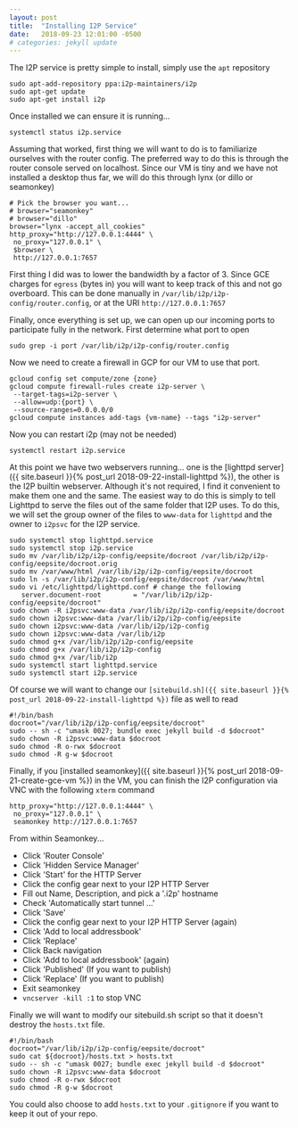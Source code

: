 ```yaml
---
layout: post
title:  "Installing I2P Service"
date:   2018-09-23 12:01:00 -0500
# categories: jekyll update
---
```


The I2P service is pretty simple to install, simply use the `apt` repository

```
sudo apt-add-repository ppa:i2p-maintainers/i2p
sudo apt-get update
sudo apt-get install i2p
```

Once installed we can ensure it is running...
```
systemctl status i2p.service
```

Assuming that worked, first thing we will want to do is to familiarize ourselves with the router config.  The preferred way to do this is through the router console served on localhost.  Since our VM is tiny and we have not installed a desktop thus far, we will do this through lynx (or dillo or seamonkey)

```
# Pick the browser you want...
# browser="seamonkey"
# browser="dillo"
browser="lynx -accept_all_cookies"
http_proxy="http://127.0.0.1:4444" \
 no_proxy="127.0.0.1" \
 $browser \
 http://127.0.0.1:7657
```

First thing I did was to lower the bandwidth by a factor of 3.  Since GCE charges for `egress` (bytes in) you will want to keep track of this and not go overboard.  This can be done manually in `/var/lib/i2p/i2p-config/router.config`, or at the URI `http://127.0.0.1:7657`

Finally, once everything is set up, we can open up our incoming ports to participate fully in the network.  First determine what port to open
```
sudo grep -i port /var/lib/i2p/i2p-config/router.config
```

<!-- todo: move lighttpd to point to eepsite homepage, share source -->

Now we need to create a firewall in GCP for our VM to use that port.
```
gcloud config set compute/zone {zone}
gcloud compute firewall-rules create i2p-server \
 --target-tags=i2p-server \
 --allow=udp:{port} \
 --source-ranges=0.0.0.0/0
gcloud compute instances add-tags {vm-name} --tags "i2p-server"
```

Now you can restart i2p (may not be needed)
```
systemctl restart i2p.service
```

At this point we have two webservers running... one is the [lighttpd server]({{ site.baseurl }}{% post_url 2018-09-22-install-lighttpd %}), the other is the I2P builtin webserver.  Although it's not required, I find it convenient to make them one and the same.  The easiest way to do this is simply to tell Lighttpd to serve the files out of the same folder that I2P uses.  To do this, we will set the group owner of the files to `www-data` for `lighttpd` and the owner to `i2psvc` for the I2P service.

```
sudo systemctl stop lighttpd.service
sudo systemctl stop i2p.service
sudo mv /var/lib/i2p/i2p-config/eepsite/docroot /var/lib/i2p/i2p-config/eepsite/docroot.orig
sudo mv /var/www/html /var/lib/i2p/i2p-config/eepsite/docroot
sudo ln -s /var/lib/i2p/i2p-config/eepsite/docroot /var/www/html
sudo vi /etc/lighttpd/lighttpd.conf # change the following
   server.document-root        = "/var/lib/i2p/i2p-config/eepsite/docroot"
sudo chown -R i2psvc:www-data /var/lib/i2p/i2p-config/eepsite/docroot
sudo chown i2psvc:www-data /var/lib/i2p/i2p-config/eepsite
sudo chown i2psvc:www-data /var/lib/i2p/i2p-config
sudo chown i2psvc:www-data /var/lib/i2p
sudo chmod g+x /var/lib/i2p/i2p-config/eepsite
sudo chmod g+x /var/lib/i2p/i2p-config
sudo chmod g+x /var/lib/i2p
sudo systemctl start lighttpd.service
sudo systemctl start i2p.service
```

Of course we will want to change our `[sitebuild.sh]({{ site.baseurl }}{% post_url 2018-09-22-install-lighttpd %})` file as well to read
```
#!/bin/bash
docroot="/var/lib/i2p/i2p-config/eepsite/docroot"
sudo -- sh -c "umask 0027; bundle exec jekyll build -d $docroot"
sudo chown -R i2psvc:www-data $docroot
sudo chmod -R o-rwx $docroot
sudo chmod -R g-w $docroot
```

Finally, if you [installed seamonkey]({{ site.baseurl }}{% post_url 2018-09-21-create-gce-vm %}) in the VM, you can finish the I2P configuration via VNC with the following `xterm` command
```
http_proxy="http://127.0.0.1:4444" \
 no_proxy="127.0.0.1" \
 seamonkey http://127.0.0.1:7657
```

From within Seamonkey...

* Click 'Router Console'
* Click 'Hidden Service Manager'
* Click 'Start' for the HTTP Server
* Click the config gear next to your I2P HTTP Server
* Fill out Name, Description, and pick a '.i2p' hostname
* Check 'Automatically start tunnel ...'
* Click 'Save'
* Click the config gear next to your I2P HTTP Server (again)
* Click 'Add to local addressbook'
* Click 'Replace'
* Click Back navigation
* Click 'Add to local addressbook' (again)
* Click 'Published' (If you want to publish)
* Click 'Replace' (If you want to publish)
* Exit seamonkey
* `vncserver -kill :1` to stop VNC

Finally we will want to modify our sitebuild.sh script so that it doesn't destroy the `hosts.txt` file.

```
#!/bin/bash
docroot="/var/lib/i2p/i2p-config/eepsite/docroot"
sudo cat ${docroot}/hosts.txt > hosts.txt
sudo -- sh -c "umask 0027; bundle exec jekyll build -d $docroot"
sudo chown -R i2psvc:www-data $docroot
sudo chmod -R o-rwx $docroot
sudo chmod -R g-w $docroot
```

You could also choose to add `hosts.txt` to your `.gitignore` if you want to keep it out of your repo.

